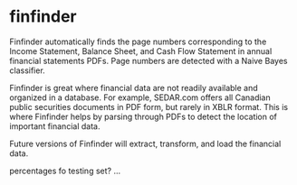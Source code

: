 # finfinder

Finfinder automatically finds the page numbers corresponding to the Income Statement, Balance Sheet, and Cash Flow Statement in annual financial statements PDFs. Page numbers are detected with a Naive Bayes classifier.

Finfinder is great where financial data are not readily available and organized in a database. For example, SEDAR.com offers all Canadian public securities documents in PDF form, but rarely in XBLR format. This is where Finfinder helps by parsing through PDFs to detect the location of important financial data. 

Future versions of Finfinder will extract, transform, and load the financial data.


percentages fo testing set? ...
